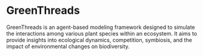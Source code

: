 # GreenThreads

GreenThreads is an agent-based modeling framework designed to simulate the interactions among various plant species within an ecosystem. It aims to provide insights into ecological dynamics, competition, symbiosis, and the impact of environmental changes on biodiversity.

